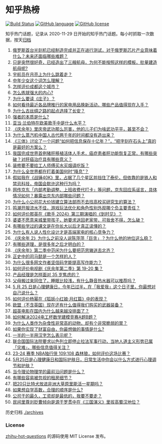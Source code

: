 # 知乎热榜
[![Build Status](https://github.com/ToWeLong/zhihu-hot-questions/workflows/CI/badge.svg)](https://github.com/ToWeLong/zhihu-hot-questions/actions)
[![GitHub language](https://img.shields.io/badge/language-golang-orange.svg)](https://golang.org/)
[![GitHub license](https://img.shields.io/github/license/ToWeLong/zhihu-hot-questions)](https://github.com/ToWeLong/zhihu-hot-questions/blob/main/LICENSE)

知乎热门话题，记录从 2020-11-29 日开始的知乎热门话题。每小时抓取一次数据，按天[归档](./archives)

<!-- BEGIN -->

1. [俄罗斯首台光刻机已经制造完成并正在进行测试，对于俄罗斯芯片产业意味着什么？未来还面临哪些难题？](https://www.zhihu.com/question/657130667)
1. [只是突然很好奇，已经造出了三艘航母，为何不能按照这样的模板，批量建造航母呢?](https://www.zhihu.com/question/656695027)
1. [宇航员在月亮上为什么跳着走？](https://www.zhihu.com/question/575968979)
1. [中年少女这个词怎么理解？](https://www.zhihu.com/question/629995259)
1. [怎样评价成都这个城市？](https://www.zhihu.com/question/311873765)
1. [怎么练就强大的内心?](https://www.zhihu.com/question/653764316)
1. [为什么要读《庄子》？](https://www.zhihu.com/question/656623083)
1. [如何看待最近各品牌推行的家电用品换新活动，哪些产品值得现在入手？](https://www.zhihu.com/question/657130764)
1. [为什么古丝绸之路的起点选择了长安？](https://www.zhihu.com/question/652388022)
1. [强者的本质是什么?](https://www.zhihu.com/question/622671119)
1. [亚当·兰伯特在欧美歌手中是什么水平？](https://www.zhihu.com/question/656805753)
1. [《庆余年》里庆帝武功那么厉害，他的儿子们为啥武功平平，甚至不会？](https://www.zhihu.com/question/656642391)
1. [为什么蒸汽机中国人古代两千年的时间都没有造出来？](https://www.zhihu.com/question/511779987)
1. [《三体》讨论了一个问题“如何把信息保存十亿年？”，“把字刻在石头上”真的是最好的方案么？](https://www.zhihu.com/question/634653445)
1. [我国完成世界首例猪肝移植活体人手术，癌症患者肝功能恢复正常，有哪些突破？对肝癌治疗具有哪些意义？](https://www.zhihu.com/question/657037177)
1. [装修要不要给工人师傅买水买烟请吃饭？](https://www.zhihu.com/question/656520982)
1. [为什么全世界都在盯着美国何时“降息”？](https://www.zhihu.com/question/656168889)
1. [假如我在《战锤40K》里，占据了几个星区并挡住了泰伦，但依靠的是铁人和禁忌科技，帝国会默许这种行为吗？](https://www.zhihu.com/question/656920716)
1. [网传京东「内部考勤调整、上班收费代打卡」等问题，京东回应系谣言，具体情况如何？暴露出京东内部哪些问题？](https://www.zhihu.com/question/657052672)
1. [为什么小公司花大价钱建立算法部而不去找高校买研究生的算法？](https://www.zhihu.com/question/656703790)
1. [鸣潮开服流水不佳，游戏玩法优化和角色性别外观哪个负主要责任？](https://www.zhihu.com/question/657016994)
1. [如何评价那英在《歌手 2024》第三期演唱的《到时见》？](https://www.zhihu.com/question/657039559)
1. [婆婆不愿意来城里带孩子，她要求送回老家带，可我舍不得，怎么破？](https://www.zhihu.com/question/656853813)
1. [有哪些学过的课文是在你长大以后才真正读懂的？](https://www.zhihu.com/question/656811070)
1. [为什么有人说人性化设计才是高端家电的核心竞争力？](https://www.zhihu.com/question/657105001)
1. [《庆余年 2》为什么之前没人说陈萍萍「巨贪」？为什么他的地位这么稳？](https://www.zhihu.com/question/656958062)
1. [有哪些道理，是很多年之后才明白的？](https://www.zhihu.com/question/24407407)
1. [《庆余年》第二季中范闲为什么要把范思辙送去北齐？](https://www.zhihu.com/question/656847935)
1. [正史中的司马懿是一个怎样的人？](https://www.zhihu.com/question/650164682)
1. [为什么很多网文作者坚信码字能提高写作能力？](https://www.zhihu.com/question/657019110)
1. [如何评价电视剧《庆余年第二季》第 19-20 集？](https://www.zhihu.com/question/657043688)
1. [产品经理是怎样面对 35 岁焦虑的？](https://www.zhihu.com/question/656961917)
1. [父母搬过来同住了，睡眠比较浅，有什么静音热水器可以推荐吗？](https://www.zhihu.com/question/657005774)
1. [5 月 25 日是心理健康日，今年已过半，在「我爱我」这个日子里，你最想对自己说什么？](https://www.zhihu.com/question/656699022)
1. [如何评价杨幂在《狐妖小红娘·月红篇》中的表现？](https://www.zhihu.com/question/656933729)
1. [欧盟（不含英国）现在还有什么值得我们购买的武器装备？](https://www.zhihu.com/question/657005940)
1. [超英电影在国内为什么越来越没排面了？](https://www.zhihu.com/question/630281533)
1. [如何解决2024电工杯数学建模竞赛A题B题？](https://www.zhihu.com/question/657009283)
1. [为什么人类作为杂食性非常高的动物，却有个非常脆弱的胃？](https://www.zhihu.com/question/403519563)
1. [如果你实现了财富自由，你最想做的事情是什么?](https://www.zhihu.com/question/656904320)
1. [一半的一半用汉字怎么表示呢？](https://www.zhihu.com/question/655382541)
1. [联合国国际法院要求以色列立即停止拉法军事行动，当地人道主义形势已属「灾难」，哪些信息值得关注？](https://www.zhihu.com/question/657065903)
1. [23-24 赛季 NBA独行侠 109:108 森林狼，如何评价这场比赛？](https://www.zhihu.com/question/657104031)
1. [5月25日是心理健康日和国际护肤日，日常生活中你会以什么方式进行心理调节和护肤？](https://www.zhihu.com/question/657060730)
1. [当今理论物理学的最前沿问题是什么？](https://www.zhihu.com/question/656913705)
1. [有哪些容易被忽视的租房细节？](https://www.zhihu.com/question/657005216)
1. [把20只比特犬放进非洲大草原里能活一星期吗？](https://www.zhihu.com/question/358271291)
1. [如果想自学高数，合理的顺序是什么?](https://www.zhihu.com/question/370623442)
1. [公司干的最久，工资却是最低的，我要不要走？](https://www.zhihu.com/question/657001575)
1. [民间里尊刘贬曹倾向是源于罗贯中在《三国演义》里拔高蜀汉地位？](https://www.zhihu.com/question/656816092)

<!-- END -->

历史归档 [./archives](./archives)


### License
[zhihu-hot-questions](https://github.com/towelong/zhihu-hot-questions) 的源码使用 MIT License 发布。
